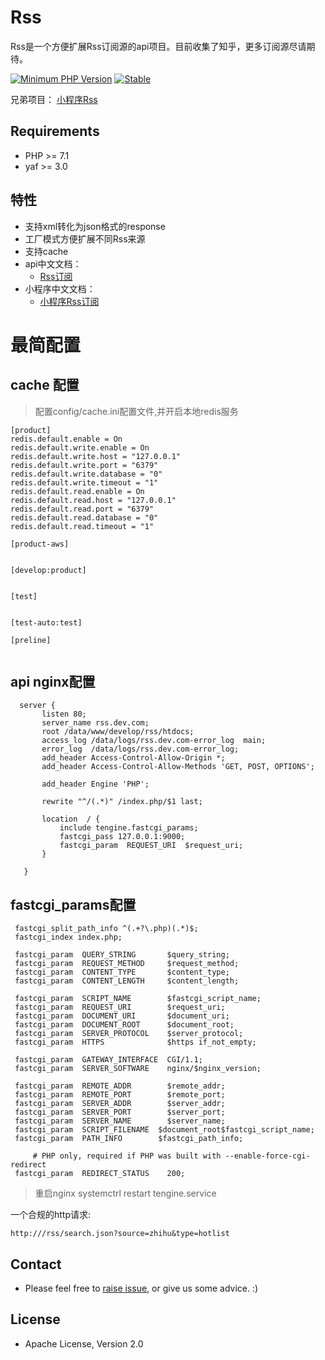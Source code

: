 Rss
==========

Rss是一个方便扩展Rss订阅源的api项目。目前收集了知乎，更多订阅源尽请期待。

[![Minimum PHP Version](https://img.shields.io/badge/PHP-%3E%3D7.0-brightgreen.svg)](https://php.net/)
[![Stable](https://img.shields.io/badge/Rss-Stable-brightgreen.svg)](https://github.com/nameNotNull/mp_rss)



兄弟项目： [小程序Rss](https://github.com/nameNotNull/mp_rss)

Requirements
------------
 - PHP >= 7.1
 - yaf >= 3.0

特性
------------
* 支持xml转化为json格式的response
* 工厂模式方便扩展不同Rss来源
* 支持cache
* api中文文档：
    * [Rss订阅](https://namenotnull.github.io/blog/)
* 小程序中文文档：
    * [小程序Rss订阅](https://namenotnull.github.io/blog/)

# 最简配置

## cache 配置

> 配置config/cache.ini配置文件,并开启本地redis服务
```
[product]
redis.default.enable = On
redis.default.write.enable = On
redis.default.write.host = "127.0.0.1"
redis.default.write.port = "6379"
redis.default.write.database = "0"
redis.default.write.timeout = "1"
redis.default.read.enable = On
redis.default.read.host = "127.0.0.1"
redis.default.read.port = "6379"
redis.default.read.database = "0"
redis.default.read.timeout = "1"

[product-aws]


[develop:product]


[test]


[test-auto:test]

[preline]


```

## api nginx配置
```
  server {
       listen 80;
       server_name rss.dev.com;
       root /data/www/develop/rss/htdocs;
       access_log /data/logs/rss.dev.com-error_log  main;
       error_log  /data/logs/rss.dev.com-error_log;
       add_header Access-Control-Allow-Origin *;
       add_header Access-Control-Allow-Methods 'GET, POST, OPTIONS';
 
       add_header Engine 'PHP';
 
       rewrite "^/(.*)" /index.php/$1 last;
 
       location  / {
           include tengine.fastcgi_params;
           fastcgi_pass 127.0.0.1:9000;
           fastcgi_param  REQUEST_URI  $request_uri;
       }
 
   }

```


## fastcgi_params配置
```
 fastcgi_split_path_info ^(.+?\.php)(.*)$;
 fastcgi_index index.php;

 fastcgi_param  QUERY_STRING       $query_string;
 fastcgi_param  REQUEST_METHOD     $request_method;
 fastcgi_param  CONTENT_TYPE       $content_type;
 fastcgi_param  CONTENT_LENGTH     $content_length;

 fastcgi_param  SCRIPT_NAME        $fastcgi_script_name;
 fastcgi_param  REQUEST_URI        $request_uri;
 fastcgi_param  DOCUMENT_URI       $document_uri;
 fastcgi_param  DOCUMENT_ROOT      $document_root;
 fastcgi_param  SERVER_PROTOCOL    $server_protocol;
 fastcgi_param  HTTPS              $https if_not_empty;

 fastcgi_param  GATEWAY_INTERFACE  CGI/1.1;
 fastcgi_param  SERVER_SOFTWARE    nginx/$nginx_version;

 fastcgi_param  REMOTE_ADDR        $remote_addr;
 fastcgi_param  REMOTE_PORT        $remote_port;
 fastcgi_param  SERVER_ADDR        $server_addr;
 fastcgi_param  SERVER_PORT        $server_port;
 fastcgi_param  SERVER_NAME        $server_name;
 fastcgi_param  SCRIPT_FILENAME  $document_root$fastcgi_script_name;
 fastcgi_param  PATH_INFO        $fastcgi_path_info;

     # PHP only, required if PHP was built with --enable-force-cgi-redirect
 fastcgi_param  REDIRECT_STATUS    200;
```
> 重启nginx  systemctrl restart tengine.service


一个合规的http请求:
```
http:///rss/search.json?source=zhihu&type=hotlist
```



Contact
-----------------

* Please feel free to [raise issue](https://github.com/nameNotNull/rss/issues), or give us some advice. :)



License
-----------------

* Apache License, Version 2.0
